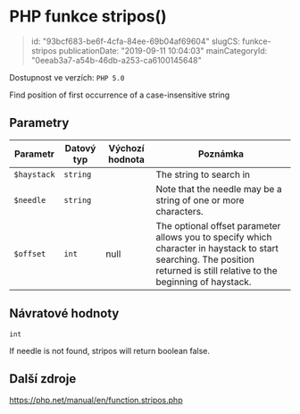 PHP funkce stripos()
====================

> id: "93bcf683-be6f-4cfa-84ee-69b04af69604"
> slugCS: funkce-stripos
> publicationDate: "2019-09-11 10:04:03"
> mainCategoryId: "0eeab3a7-a54b-46db-a253-ca6100145648"

Dostupnost ve verzích: `PHP 5.0`

Find position of first occurrence of a case-insensitive string


Parametry
--------------

| Parametr | Datový typ | Výchozí hodnota | Poznámka |
|-----|-----|-----|-----|
| `$haystack` | `string` |  | The string to search in |
| `$needle` | `string` |  | Note that the needle may be a string of one or more characters. |
| `$offset` | `int` | null | The optional offset parameter allows you to specify which character in haystack to start searching. The position returned is still relative to the beginning of haystack. |


Návratové hodnoty
----------------

`int`

If needle is not found,
stripos will return boolean false.

Další zdroje
------------

https://php.net/manual/en/function.stripos.php
